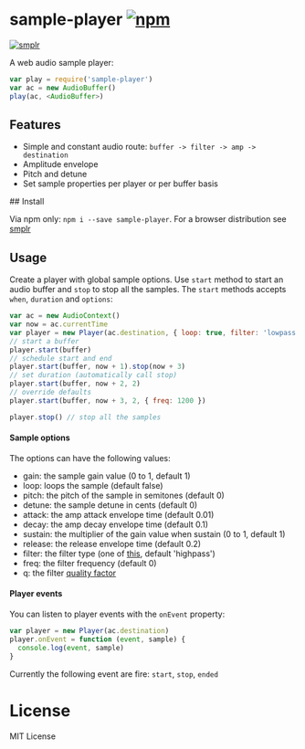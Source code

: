 # sample-player [![npm](https://img.shields.io/npm/v/sample-player.svg)](https://www.npmjs.com/package/sample-player)

[![smplr](https://img.shields.io/badge/smplr-instrument-32bbee.svg)](https://github.com/danigb/smplr)

A web audio sample player:

```js
var play = require('sample-player')
var ac = new AudioBuffer()
play(ac, <AudioBuffer>)
```

## Features

- Simple and constant audio route: `buffer -> filter -> amp -> destination`
- Amplitude envelope
- Pitch and detune
- Set sample properties per player or per buffer basis

## Install

Via npm only: `npm i --save sample-player`. For a browser distribution see [smplr](https://github.com/danigb/smplr)

## Usage

Create a player with global sample options. Use `start` method to start an audio buffer and `stop` to stop all the samples. The `start` methods accepts `when`, `duration` and `options`:


```js
var ac = new AudioContext()
var now = ac.currentTime
var player = new Player(ac.destination, { loop: true, filter: 'lowpass', freq: 600 })
// start a buffer
player.start(buffer)
// schedule start and end
player.start(buffer, now + 1).stop(now + 3)
// set duration (automatically call stop)
player.start(buffer, now + 2, 2)
// override defaults
player.start(buffer, now + 3, 2, { freq: 1200 })

player.stop() // stop all the samples
```

#### Sample options

The options can have the following values:

- gain: the sample gain value (0 to 1, default 1)
- loop: loops the sample (default false)
- pitch: the pitch of the sample in semitones (default 0)
- detune: the sample detune in cents (default 0)
- attack: the amp attack envelope time (default 0.01)
- decay: the amp decay envelope time (default 0.1)
- sustain: the multiplier of the gain value when sustain (0 to 1, default 1)
- release: the release envelope time (default 0.2)
- filter: the filter type (one of [this](https://developer.mozilla.org/en-US/docs/Web/API/BiquadFilterNode/type), default 'highpass')
- freq: the filter frequency (default 0)
- q: the filter [quality factor](https://en.wikipedia.org/wiki/Q_factor)

#### Player events

You can listen to player events with the `onEvent` property:

```js
var player = new Player(ac.destination)
player.onEvent = function (event, sample) {
  console.log(event, sample)
}
```

Currently the following event are fire: `start`, `stop`, `ended`

# License

MIT License

